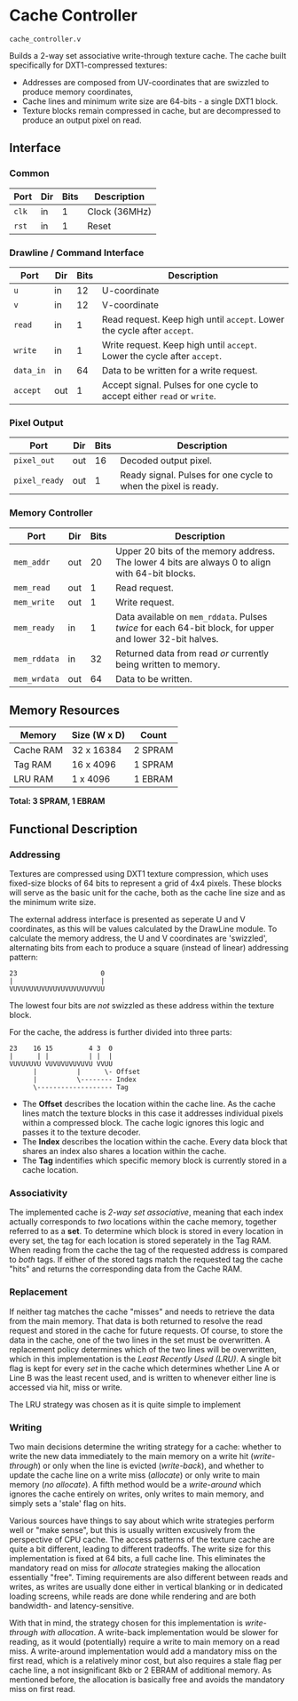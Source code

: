 # Cache Controller
`cache_controller.v`

Builds a 2-way set associative write-through texture cache. The cache built specifically for DXT1-compressed textures:
- Addresses are composed from UV-coordinates that are swizzled to produce memory coordinates,
- Cache lines and minimum write size are 64-bits - a single DXT1 block.
- Texture blocks remain compressed in cache, but are decompressed to produce an output pixel on read.

## Interface
### Common
| Port  | Dir | Bits | Description |
| ----- | --- | ---- | ----------- |
| `clk` | in  |   1  | Clock (36MHz) |
| `rst` | in  |   1  | Reset |

### Drawline / Command Interface
| Port      | Dir | Bits | Description |
| --------- | --- | ---- | ----------- |
| `u`       | in  |  12  | U-coordinate |
| `v`       | in  |  12  | V-coordinate |
| `read`    | in  |   1  | Read request. Keep high until `accept`. Lower the cycle after `accept`. |
| `write`   | in  |   1  | Write request. Keep high until `accept`. Lower the cycle after `accept`. |
| `data_in` | in  |  64  | Data to be written for a write request. |
| `accept`  | out |   1  | Accept signal. Pulses for one cycle to accept either `read` or `write`. |

### Pixel Output
| Port          | Dir | Bits | Description |
| ------------- | --- | ---- | ----------- |
| `pixel_out`   | out |  16  | Decoded output pixel. |
| `pixel_ready` | out |   1  | Ready signal. Pulses for one cycle to when the pixel is ready. |

### Memory Controller
| Port         | Dir | Bits | Description |
| ------------ | --- | ---- | ----------- |
| `mem_addr`   | out |  20  | Upper 20 bits of the memory address. The lower 4 bits are always 0 to align with 64-bit blocks. |
| `mem_read`   | out |   1  | Read request. |
| `mem_write`  | out |   1  | Write request. |
| `mem_ready`  | in  |   1  | Data available on `mem_rddata`. Pulses *twice* for each 64-bit block, for upper and lower 32-bit halves. |
| `mem_rddata` | in  |  32  | Returned data from read *or* currently being written to memory. |
| `mem_wrdata` | out |  64  | Data to be written. |

## Memory Resources

| Memory    | Size (W x D) | Count   |
| --------- | ------------ | ------- |
| Cache RAM |  32 x 16384  | 2 SPRAM |
| Tag RAM   |  16 x  4096  | 1 SPRAM |
| LRU RAM   |   1 x  4096  | 1 EBRAM |

**Total: 3 SPRAM, 1 EBRAM**

## Functional Description
### Addressing
Textures are compressed using DXT1 texture compression, which uses fixed-size blocks of 64 bits to represent a grid of 4x4 pixels. These blocks will serve as the basic unit for the cache, both as the cache line size and as the minimum write size.

The external address interface is presented as seperate U and V coordinates, as this will be values calculated by the DrawLine module. To calculate the memory address, the U and V coordinates are 'swizzled', alternating bits from each to produce a square (instead of linear) addressing pattern:
```
23                     0
|                      |
VUVUVUVUVUVUVUVUVUVUVVUU
```
The lowest four bits are *not* swizzled as these address within the texture block.

For the cache, the address is further divided into three parts:

```
23    16 15         4 3  0
|      | |          | |  |
VUVUVUVU VUVUVUVUVUVU VVUU
      |          |      \- Offset
      |          \-------- Index
      \------------------- Tag
```

- The **Offset** describes the location within the cache line. As the cache lines match the texture blocks in this case it addresses individual pixels within a compressed block. The cache logic ignores this logic and passes it to the texture decoder.
- The **Index** describes the location within the cache. Every data block that shares an index also shares a location within the cache.
- The **Tag** indentifies which specific memory block is currently stored in a cache location.

### Associativity
The implemented cache is *2-way set associative*, meaning that each index actually corresponds to *two* locations within the cache memory, together referred to as a **set**. To determine which block is stored in every location in every set, the tag for each location is stored seperately in the Tag RAM. When reading from the cache the tag of the requested address is compared to *both* tags. If either of the stored tags match the requested tag the cache "hits" and returns the corresponding data from the Cache RAM.

### Replacement
If neither tag matches the cache "misses" and needs to retrieve the data from the main memory. That data is both returned to resolve the read request and stored in the cache for future requests. Of course, to store the data in the cache, one of the two lines in the set must be overwritten. A replacement policy determines which of the two lines will be overwritten, which in this implementation is the *Least Recently Used (LRU)*. A single bit flag is kept for every *set* in the cache which determines whether Line A or Line B was the least recent used, and is written to whenever either line is accessed via hit, miss or write.

The LRU strategy was chosen as it is quite simple to implement

### Writing
Two main decisions determine the writing strategy for a cache: whether to write the new data immediately to the main memory on a write hit (*write-through*) or only when the line is evicted (*write-back*), and whether to update the cache line on a write miss (*allocate*) or only write to main memory (*no allocate*). A fifth method would be a *write-around* which ignores the cache entirely on writes, only writes to main memory, and simply sets a 'stale' flag on hits.

Various sources have things to say about which write strategies perform well or "make sense", but this is usually written excusively from the perspective of CPU cache. The access patterns of the texture cache are quite a bit different, leading to different tradeoffs. The write size for this implementation is fixed at 64 bits, a full cache line. This eliminates the mandatory read on miss for *allocate* strategies making the allocation essentially "free". Timing requirements are also different between reads and writes, as writes are usually done either in vertical blanking or in dedicated loading screens, while reads are done while rendering and are both bandwidth- and latency-sensitive.

With that in mind, the strategy chosen for this implementation is *write-through with allocation*. A write-back implementation would be slower for reading, as it would (potentially) require a write to main memory on a read miss. A write-around implementation would add a mandatory miss on the first read, which is a relatively minor cost, but also requires a stale flag per cache line, a not insignificant 8kb or 2 EBRAM of additional memory. As mentioned before, the allocation is basically free and avoids the mandatory miss on first read.
